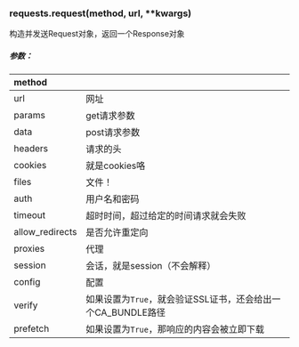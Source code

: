### requests.request\(method, url, \*\*kwargs\)

构造并发送Request对象，返回一个Response对象

##### 参数：

| method |  |
| :--- | :--- |
| url | 网址 |
| params | get请求参数 |
| data | post请求参数 |
| headers | 请求的头 |
| cookies | 就是cookies咯 |
| files | 文件！ |
| auth | 用户名和密码 |
| timeout | 超时时间，超过给定的时间请求就会失败 |
| allow\_redirects | 是否允许重定向 |
| proxies | 代理 |
| session | 会话，就是session（不会解释） |
| config | 配置 |
| verify | 如果设置为`True`，就会验证SSL证书，还会给出一个CA\_BUNDLE路径 |
| prefetch | 如果设置为`True`，那响应的内容会被立即下载 |



